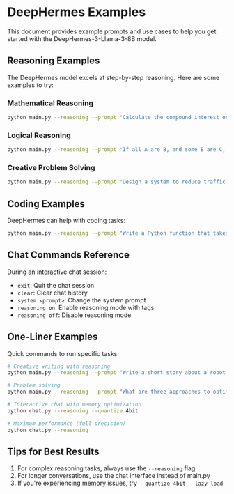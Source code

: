# DeepHermes Examples

This document provides example prompts and use cases to help you get started with the DeepHermes-3-Llama-3-8B model.

## Reasoning Examples

The DeepHermes model excels at step-by-step reasoning. Here are some examples to try:

### Mathematical Reasoning

```bash
python main.py --reasoning --prompt "Calculate the compound interest on $1000 invested for 5 years at an annual rate of 8% compounded quarterly."
```

### Logical Reasoning

```bash
python main.py --reasoning --prompt "If all A are B, and some B are C, can we conclude that some A are C? Explain your reasoning."
```

### Creative Problem Solving

```bash
python main.py --reasoning --prompt "Design a system to reduce traffic congestion in a major city. Consider different stakeholders and potential unintended consequences."
```

## Coding Examples

DeepHermes can help with coding tasks:

```bash
python main.py --reasoning --prompt "Write a Python function that takes a list of integers and returns the two numbers that add up to a specific target."
```

## Chat Commands Reference

During an interactive chat session:

- `exit`: Quit the chat session
- `clear`: Clear chat history
- `system <prompt>`: Change the system prompt
- `reasoning on`: Enable reasoning mode with <think> tags
- `reasoning off`: Disable reasoning mode

## One-Liner Examples

Quick commands to run specific tasks:

```bash
# Creative writing with reasoning
python main.py --reasoning --prompt "Write a short story about a robot discovering emotions"

# Problem solving
python main.py --reasoning --prompt "What are three approaches to optimize a slow database query?"

# Interactive chat with memory optimization
python chat.py --reasoning --quantize 4bit

# Maximum performance (full precision)
python chat.py --reasoning
```

## Tips for Best Results

1. For complex reasoning tasks, always use the `--reasoning` flag
2. For longer conversations, use the chat interface instead of main.py
3. If you're experiencing memory issues, try `--quantize 4bit --lazy-load`
